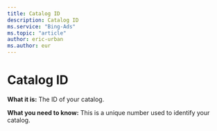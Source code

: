 ```yaml
---
title: Catalog ID
description: Catalog ID
ms.service: "Bing-Ads"
ms.topic: "article"
author: eric-urban
ms.author: eur
---
```


# Catalog ID

**What it is:**  The ID of your catalog.

**What you need to know:**  This is a unique number used to identify your catalog.


